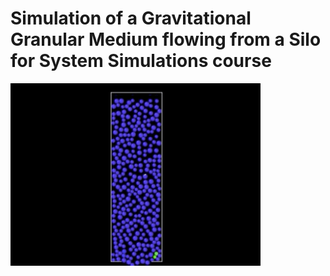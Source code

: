 # Simulation of a Gravitational Granular Medium flowing from a Silo for System Simulations course

<img src="https://github.com/j1nma/granular-materials/blob/master/granular.gif" width="400"/>
